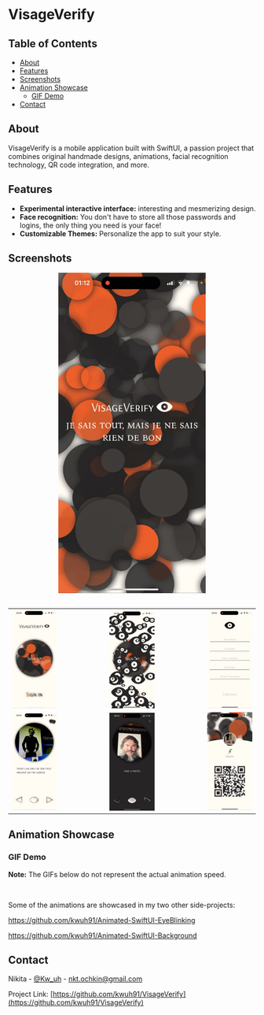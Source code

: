 # VisageVerify

## Table of Contents

- [About](#about)
- [Features](#features)
- [Screenshots](#screenshots)
- [Animation Showcase](#animation-showcase)
  - [GIF Demo](#gif-demo)
- [Contact](#contact)

## About

VisageVerify is a mobile application built with SwiftUI, a passion project that combines original handmade designs, animations, facial recognition technology, QR code integration, and more.

## Features

- **Experimental interactive interface:** interesting and mesmerizing design.
- **Face recognition:** You don't have to store all those passwords and logins, the only thing you need is your face!
- **Customizable Themes:** Personalize the app to suit your style.

## Screenshots

<div align="center">
  <img src="extra/initial.PNG" alt="initial screen" width="300" align="center"/>
</div>

<br>

<table align="center">
  <tr>
    <td><img src="extra/main.PNG" alt="main screen" width="200"/></td>
    <td style="padding: 0 100px;"><img src="extra/scan.PNG" alt="mid scanning animation" width="200"/></td>
    <td><img src="extra/registration.PNG" alt="registration screen" width="200"/></td>
  </tr>
  <tr>
    <td><img src="extra/photo1.PNG" alt="main screen" width="200"/></td>
    <td style="padding: 0 100px;"><img src="extra/photo2.PNG" alt="mid scanning animation" width="200"/></td>
    <td><img src="extra/profile.PNG" alt="registration screen" width="200"/></td>
  </tr>
</table>

## Animation Showcase

### GIF Demo

**Note:** The GIFs below do not represent the actual animation speed.

<br>

Some of the animations are showcased in my two other side-projects:

https://github.com/kwuh91/Animated-SwiftUI-EyeBlinking

https://github.com/kwuh91/Animated-SwiftUI-Background

## Contact

Nikita - [@Kw_uh](https://t.me/Kw_uh) - nkt.ochkin@gmail.com

Project Link: [https://github.com/kwuh91/VisageVerify](https://github.com/kwuh91/VisageVerify)
